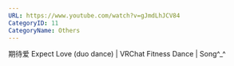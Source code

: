 ```yaml
---
URL: https://www.youtube.com/watch?v=gJmdLhJCV84
CategoryID: 11
CategoryName: Others
---
```


期待爱 Expect Love (duo dance) | VRChat Fitness Dance | Song^_^

